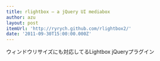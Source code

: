 ```yaml
---
title: rlightbox – a jQuery UI mediabox
author: azu
layout: post
itemUrl: 'http://ryrych.github.com/rlightbox2/'
date: '2011-09-30T15:00:00.000Z'
---
```

ウィンドウリサイズにも対応してるLightbox jQueryプラグイン
